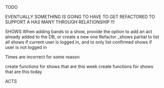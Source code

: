 TODO

EVENTUALLY SOMETHING IS GOING TO HAVE TO GET REFACTORED TO SUPPORT A HAS MANY THROUGH RELATIONSHIP !!!


SHOWS
When adding bands to a show, provide the option to add an act already 
added to the DB, or create a new one
Refactor _shows partial to list all shows if current user is logged in, and to only list confirmed shows if user is not logged in


Times are incorrect for some reason


create functions for shows that are this week
create functions for shows that are this today


ACTS




